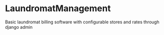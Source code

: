 LaundromatManagement
====================
Basic laundromat billing software with configurable stores and rates through django admin
